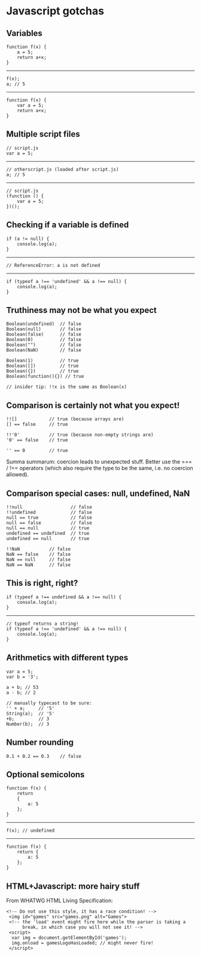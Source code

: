 # Javascript gotchas

## Variables

```
function f(x) {
    a = 5;
    return a+x;
}
```

---

```
f(x);
a; // 5
```

---

```
function f(x) {
    var a = 5;
    return a+x;
}
```

## Multiple script files

```
// script.js
var a = 5;
```

---

```
// otherscript.js (loaded after script.js)
a; // 5
```

---

```
// script.js
(function () {
    var a = 5;
})();
```

## Checking if a variable is defined

```
if (a != null) {
    console.log(a);
}
```

---

```
// ReferenceError: a is not defined
```

---

```
if (typeof a !== 'undefined' && a !== null) {
    console.log(a);
}
```


## Truthiness may not be what you expect

```
Boolean(undefined)  // false
Boolean(null)       // false
Boolean(false)      // false
Boolean(0)          // false
Boolean("")         // false
Boolean(NaN)        // false
 
Boolean(1)          // true
Boolean([])         // true
Boolean({})         // true
Boolean(function(){}) // true

// insider tip: !!x is the same as Boolean(x)
```


## Comparison is certainly not what you expect!

```
!![]            // true (because arrays are)
[] == false     // true

!!'0'           // true (because non-empty strings are)
'0' == false    // true

'' == 0         // true
```

Summa summarum: coercion leads to unexpected stuff. Better use the === / !== operators (which also require the type to be the same, i.e. no coercion allowed).


## Comparison special cases: null, undefined, NaN

```
!!null                  // false
!!undefined             // false
null == true            // false
null == false           // false
null == null            // true
undefined == undefined  // true
undefined == null       // true

!!NaN           // false
NaN == false    // false
NaN == null     // false
NaN == NaN      // false
```


## This is right, right?

```
if (typeof a !== undefined && a !== null) {
    console.log(a);
}
```

---

```
// typeof returns a string!
if (typeof a !== 'undefined' && a !== null) {
    console.log(a);
}
```


## Arithmetics with different types

```
var a = 5;
var b = '3';

a + b; // 53
a - b; // 2

// manually typecast to be sure:
'' + a;     // '5'
String(a);  // '5'
+b;         // 3
Number(b);  // 3
```


## Number rounding

```
0.1 + 0.2 == 0.3    // false
```


## Optional semicolons

```
function f(x) {
    return
    {
        a: 5
    };
}
```

---

```
f(x); // undefined
```

---

```
function f(x) {
    return {
        a: 5
    };
}
```


## HTML+Javascript: more hairy stuff

From WHATWG HTML Living Specification:

```
<!-- Do not use this style, it has a race condition! -->
 <img id="games" src="games.png" alt="Games">
 <!-- the 'load' event might fire here while the parser is taking a
      break, in which case you will not see it! -->
 <script>
  var img = document.getElementById('games');
  img.onload = gamesLogoHasLoaded; // might never fire!
 </script>
```


